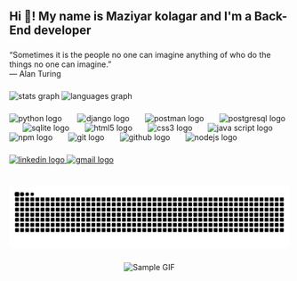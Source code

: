 <h2 align="left">Hi 👋! My name is Maziyar kolagar and I'm a Back-End developer</h2>

###

<p align="left">“Sometimes it is the people no one can imagine anything of who do the things no one can imagine.”<br>― Alan Turing</p>

###

<div align="left">
  <img src="https://github-readme-stats.vercel.app/api?username=thrymheim&hide_title=false&hide_rank=false&show_icons=true&include_all_commits=true&count_private=true&disable_animations=false&theme=omni&locale=en&hide_border=false" height="150" alt="stats graph"  />
  <img src="https://github-readme-stats.vercel.app/api/top-langs?username=thrymheim&locale=en&hide_title=false&layout=compact&card_width=320&langs_count=5&theme=omni&hide_border=false" height="150" alt="languages graph"  />
</div>

###

<div align="left">
  <img src="https://cdn.jsdelivr.net/gh/devicons/devicon/icons/python/python-original-wordmark.svg" height="30" alt="python logo"  />
  <img width="20" />
  <img src="https://cdn.jsdelivr.net/gh/devicons/devicon/icons/django/django-plain.svg" height="30" alt="django logo"  />
  <img width="20" />
  <img src="https://www.svgrepo.com/show/354202/postman-icon.svg" height="30" alt="postman logo"  />
  <img width="20" />
  <img src="https://cdn.jsdelivr.net/gh/devicons/devicon/icons/postgresql/postgresql-original.svg" height="30" alt="postgresql logo"  />
  <img width="20" />
  <img src="https://cdn.jsdelivr.net/gh/devicons/devicon/icons/sqlite/sqlite-original.svg" height="30" alt="sqlite logo"  />
  <img width="20" />
  <img src="https://cdn.jsdelivr.net/gh/devicons/devicon/icons/html5/html5-plain-wordmark.svg" height="30" alt="html5 logo"  />
  <img width="20" />
  <img src="https://cdn.jsdelivr.net/gh/devicons/devicon/icons/css3/css3-plain-wordmark.svg" height="30" alt="css3 logo"  />
  <img width="20" />
  <img src="https://cdn.jsdelivr.net/gh/devicons/devicon@latest/icons/javascript/javascript-original.svg" height="30" alt="java script logo"  />
  <img width="20"/>
  <img src="https://cdn.jsdelivr.net/gh/devicons/devicon/icons/npm/npm-original-wordmark.svg" height="30" alt="npm logo"  />
  <img width="20"/>
  <img src="https://cdn.jsdelivr.net/gh/devicons/devicon/icons/git/git-original.svg" height="30" alt="git logo"  />
  <img width="20" />
  <img src="https://cdn.jsdelivr.net/gh/devicons/devicon/icons/github/github-original.svg" height="30" alt="github logo"  />
  <img width="20" />
  <img src="https://cdn.jsdelivr.net/gh/devicons/devicon/icons/nodejs/nodejs-original.svg" height="30" alt="nodejs logo"  />
  <img width="20" />
</div>

###

<div align="left">  
  <a href="https://ir.linkedin.com/in/Thrymheim" target="_blank">
    <img src="https://img.shields.io/static/v1?message=LinkedIn&logo=linkedin&label=&color=0077B5&logoColor=white&labelColor=&style=for-the-badge" height="40" alt="linkedin logo"  />
  </a>
  <a href="mailto:maziyarkolagar@gmail.com" target="_blank">  
    <img src="https://img.shields.io/static/v1?message=Gmail&logo=gmail&label=&color=D14836&logoColor=white&labelColor=&style=for-the-badge" height="40" alt="gmail logo" />  
  </a>  
</div>

###

<br clear="both">

<img src="https://raw.githubusercontent.com/Thrymheim/Thrymheim/output/snake.svg" alt="Snake animation" />

###

<div align="center">
  <img src="https://i.imgflip.com/99t34a.gif" alt="Sample GIF" style="max-width: 100%; height: auto;" />
</div>

###
